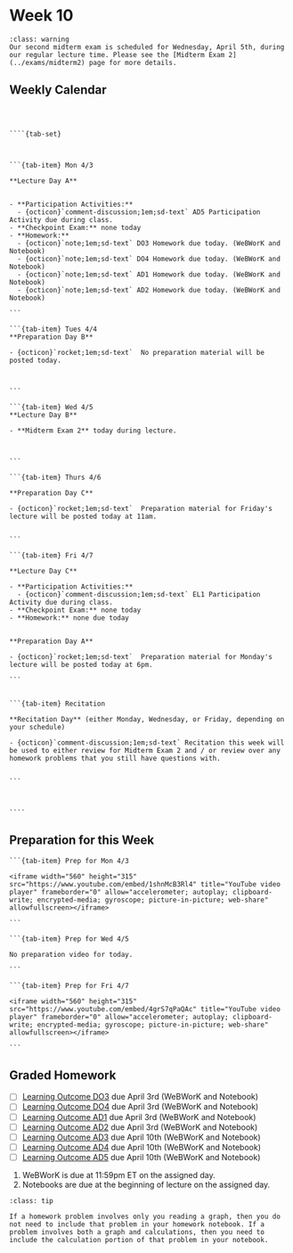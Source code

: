 Week 10
============================


```{admonition} Midterm Exam 2
:class: warning
Our second midterm exam is scheduled for Wednesday, April 5th, during our regular lecture time. Please see the [Midterm Exam 2](../exams/midterm2) page for more details.
```



## Weekly Calendar


`````{card}



````{tab-set}



```{tab-item} Mon 4/3

**Lecture Day A**


- **Participation Activities:**
  - {octicon}`comment-discussion;1em;sd-text` AD5 Participation Activity due during class.
- **Checkpoint Exam:** none today
- **Homework:** 
  - {octicon}`note;1em;sd-text` DO3 Homework due today. (WeBWorK and Notebook)
  - {octicon}`note;1em;sd-text` DO4 Homework due today. (WeBWorK and Notebook)
  - {octicon}`note;1em;sd-text` AD1 Homework due today. (WeBWorK and Notebook)
  - {octicon}`note;1em;sd-text` AD2 Homework due today. (WeBWorK and Notebook)

```

```{tab-item} Tues 4/4
**Preparation Day B** 

- {octicon}`rocket;1em;sd-text`  No preparation material will be posted today.



```

```{tab-item} Wed 4/5
**Lecture Day B**

- **Midterm Exam 2** today during lecture.



```

```{tab-item} Thurs 4/6

**Preparation Day C** 

- {octicon}`rocket;1em;sd-text`  Preparation material for Friday's lecture will be posted today at 11am.


```

```{tab-item} Fri 4/7

**Lecture Day C**

- **Participation Activities:**
  - {octicon}`comment-discussion;1em;sd-text` EL1 Participation Activity due during class.
- **Checkpoint Exam:** none today
- **Homework:** none due today


**Preparation Day A**

- {octicon}`rocket;1em;sd-text`  Preparation material for Monday's lecture will be posted today at 6pm.

```


```{tab-item} Recitation

**Recitation Day** (either Monday, Wednesday, or Friday, depending on your schedule)

- {octicon}`comment-discussion;1em;sd-text` Recitation this week will be used to either review for Midterm Exam 2 and / or review over any homework problems that you still have questions with.


```



````

`````


## Preparation for this Week



````{tab-set}
```{tab-item} Prep for Mon 4/3

<iframe width="560" height="315" src="https://www.youtube.com/embed/1shnMcB3Rl4" title="YouTube video player" frameborder="0" allow="accelerometer; autoplay; clipboard-write; encrypted-media; gyroscope; picture-in-picture; web-share" allowfullscreen></iframe>

```

```{tab-item} Prep for Wed 4/5

No preparation video for today.

```

```{tab-item} Prep for Fri 4/7

<iframe width="560" height="315" src="https://www.youtube.com/embed/4grS7qPaQAc" title="YouTube video player" frameborder="0" allow="accelerometer; autoplay; clipboard-write; encrypted-media; gyroscope; picture-in-picture; web-share" allowfullscreen></iframe>

```
````






## Graded Homework 




- [ ] [Learning Outcome DO3](https://webwork.sens.buffalo.edu/webwork2/2023-01-MTH-121-Casper/Learning_Outcome_DO3/) due April 3rd (WeBWorK and Notebook)
- [ ] [Learning Outcome DO4](https://webwork.sens.buffalo.edu/webwork2/2023-01-MTH-121-Casper/Learning_Outcome_DO4/) due April 3rd (WeBWorK and Notebook)
- [ ] [Learning Outcome AD1](https://webwork.sens.buffalo.edu/webwork2/2023-01-MTH-121-Casper/Learning_Outcome_AD1/) due April 3rd (WeBWorK and Notebook)
- [ ] [Learning Outcome AD2](https://webwork.sens.buffalo.edu/webwork2/2023-01-MTH-121-Casper/Learning_Outcome_AD2/) due April 3rd (WeBWorK and Notebook)
- [ ] [Learning Outcome AD3](https://webwork.sens.buffalo.edu/webwork2/2023-01-MTH-121-Casper/Learning_Outcome_AD3/) due April 10th (WeBWorK and Notebook)
- [ ] [Learning Outcome AD4](https://webwork.sens.buffalo.edu/webwork2/2023-01-MTH-121-Casper/Learning_Outcome_AD4/) due April 10th (WeBWorK and Notebook)
- [ ] [Learning Outcome AD5](https://webwork.sens.buffalo.edu/webwork2/2023-01-MTH-121-Casper/Learning_Outcome_AD5/) due April 10th (WeBWorK and Notebook)

1. WeBWorK is due at 11:59pm ET on the assigned day. 
2. Notebooks are due at the beginning of lecture on the assigned day.

```{admonition} HW Notebook and Graphs
:class: tip

If a homework problem involves only you reading a graph, then you do not need to include that problem in your homework notebook. If a problem involves both a graph and calculations, then you need to include the calculation portion of that problem in your notebook.

```


